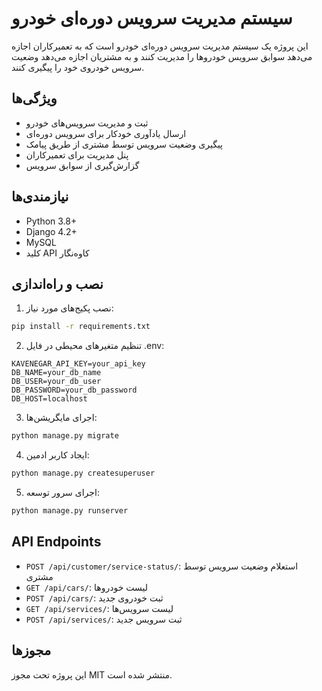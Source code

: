 # سیستم مدیریت سرویس دوره‌ای خودرو

این پروژه یک سیستم مدیریت سرویس دوره‌ای خودرو است که به تعمیرکاران اجازه می‌دهد سوابق سرویس خودروها را مدیریت کنند و به مشتریان اجازه می‌دهد وضعیت سرویس خودروی خود را پیگیری کنند.

## ویژگی‌ها

- ثبت و مدیریت سرویس‌های خودرو
- ارسال یادآوری خودکار برای سرویس دوره‌ای
- پیگیری وضعیت سرویس توسط مشتری از طریق پیامک
- پنل مدیریت برای تعمیرکاران
- گزارش‌گیری از سوابق سرویس

## نیازمندی‌ها

- Python 3.8+
- Django 4.2+
- MySQL
- کلید API کاوه‌نگار

## نصب و راه‌اندازی

1. نصب پکیج‌های مورد نیاز:
```bash
pip install -r requirements.txt
```

2. تنظیم متغیرهای محیطی در فایل .env:
```
KAVENEGAR_API_KEY=your_api_key
DB_NAME=your_db_name
DB_USER=your_db_user
DB_PASSWORD=your_db_password
DB_HOST=localhost
```

3. اجرای مایگریشن‌ها:
```bash
python manage.py migrate
```

4. ایجاد کاربر ادمین:
```bash
python manage.py createsuperuser
```

5. اجرای سرور توسعه:
```bash
python manage.py runserver
```

## API Endpoints

- `POST /api/customer/service-status/`: استعلام وضعیت سرویس توسط مشتری
- `GET /api/cars/`: لیست خودروها
- `POST /api/cars/`: ثبت خودروی جدید
- `GET /api/services/`: لیست سرویس‌ها
- `POST /api/services/`: ثبت سرویس جدید

## مجوزها

این پروژه تحت مجوز MIT منتشر شده است. 
